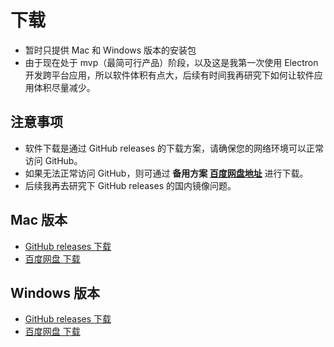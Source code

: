 # 下载

- 暂时只提供 Mac 和 Windows 版本的安装包
- 由于现在处于 mvp（最简可行产品）阶段，以及这是我第一次使用 Electron 开发跨平台应用，所以软件体积有点大，后续有时间我再研究下如何让软件应用体积尽量减少。

## 注意事项

- 软件下载是通过 GitHub releases 的下载方案，请确保您的网络环境可以正常访问 GitHub。
- 如果无法正常访问 GitHub，则可通过 **备用方案 [百度网盘地址](https://pan.baidu.com/s/1eWDBFOgJefqUnx4E5Y9hVw?pwd=Anno#list/path=%2F&parentPath=%2F)** 进行下载。
- 后续我再去研究下 GitHub releases 的国内镜像问题。

## Mac 版本

- [GitHub releases 下载](https://github.com/itchaox/annotree/releases/download/v0.1.9/Annotree-0.1.9.dmg)
- [百度网盘 下载](https://pan.baidu.com/s/1eWDBFOgJefqUnx4E5Y9hVw?pwd=Anno#list/path=%2FAnnotree%20%E5%AE%89%E8%A3%85%E5%8C%85%2FMac%20%E7%89%88%E6%9C%AC)

## Windows 版本

- [GitHub releases 下载](https://github.com/itchaox/annotree/releases/download/v0.1.9/Annotree-0.1.9-setup.exe)
- [百度网盘 下载](https://pan.baidu.com/s/1eWDBFOgJefqUnx4E5Y9hVw?pwd=Anno#list/path=%2FAnnotree%20%E5%AE%89%E8%A3%85%E5%8C%85%2FWindows%20%E7%89%88%E6%9C%AC&parentPath=%2F)
